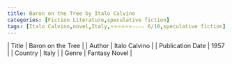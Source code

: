 ```yaml
---
title: Baron on the Tree by Italo Calvino
categories: [Fiction Literature,speculative fiction]
tags: [Italo Calvino,novel,Italy,⭐⭐⭐⭐⭐⭐☆☆☆☆ 6/10,speculative fiction]
---
```

        
| Title | Baron on the Tree  |
| Author |  Italo Calvino  |
| Publication Date | 1957   |
| Country | Italy |
| Genre | Fantasy Novel  |
        